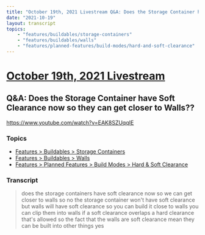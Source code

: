 ```yaml
---
title: "October 19th, 2021 Livestream Q&A: Does the Storage Container have Soft Clearance now so they can get closer to Walls??"
date: "2021-10-19"
layout: transcript
topics:
    - "features/buildables/storage-containers"
    - "features/buildables/walls"
    - "features/planned-features/build-modes/hard-and-soft-clearance"
---
```

# [October 19th, 2021 Livestream](../2021-10-19.md)
## Q&A: Does the Storage Container have Soft Clearance now so they can get closer to Walls??
https://www.youtube.com/watch?v=EAK8SZUqqIE

### Topics
* [Features > Buildables > Storage Containers](../topics/features/buildables/storage-containers.md)
* [Features > Buildables > Walls](../topics/features/buildables/walls.md)
* [Features > Planned Features > Build Modes > Hard & Soft Clearance](../topics/features/planned-features/build-modes/hard-and-soft-clearance.md)

### Transcript

> does the storage containers have soft clearance now so we can get closer to walls so no the storage container won't have soft clearance but walls will have soft clearance so you can build it close to walls you can clip them into walls if a soft clearance overlaps a hard clearance that's allowed so the fact that the walls are soft clearance mean they can be built into other things yes
